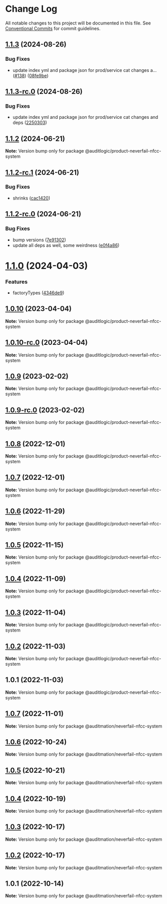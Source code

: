 # Change Log

All notable changes to this project will be documented in this file.
See [Conventional Commits](https://conventionalcommits.org) for commit guidelines.

## [1.1.3](https://github.com/auditlogic/product/compare/@auditlogic/product-neverfail-nfcc-system@1.1.2...@auditlogic/product-neverfail-nfcc-system@1.1.3) (2024-08-26)


### Bug Fixes

* update index yml and package json for prod/service cat changes a… ([#138](https://github.com/auditlogic/product/issues/138)) ([08fe9be](https://github.com/auditlogic/product/commit/08fe9beb1c8457462a19bc69caa02e6212d97e1a))





## [1.1.3-rc.0](https://github.com/auditlogic/product/compare/@auditlogic/product-neverfail-nfcc-system@1.1.2...@auditlogic/product-neverfail-nfcc-system@1.1.3-rc.0) (2024-08-26)


### Bug Fixes

* update index yml and package json for prod/service cat changes and deps ([2250303](https://github.com/auditlogic/product/commit/225030363a363608240135b7ebed386b28f01e4b))





## [1.1.2](https://github.com/auditlogic/product/compare/@auditlogic/product-neverfail-nfcc-system@1.1.2-rc.1...@auditlogic/product-neverfail-nfcc-system@1.1.2) (2024-06-21)

**Note:** Version bump only for package @auditlogic/product-neverfail-nfcc-system





## [1.1.2-rc.1](https://github.com/auditlogic/product/compare/@auditlogic/product-neverfail-nfcc-system@1.1.2-rc.0...@auditlogic/product-neverfail-nfcc-system@1.1.2-rc.1) (2024-06-21)


### Bug Fixes

* shrinks ([cac1420](https://github.com/auditlogic/product/commit/cac14200fefcd8183ab69fe89a47bd3f70f563e9))





## [1.1.2-rc.0](https://github.com/auditlogic/product/compare/@auditlogic/product-neverfail-nfcc-system@1.1.0...@auditlogic/product-neverfail-nfcc-system@1.1.2-rc.0) (2024-06-21)


### Bug Fixes

* bump versions ([7e91302](https://github.com/auditlogic/product/commit/7e913023b8b312150ed7762c32fbbe616be71de5))
* update all deps as well, some weirdness ([e0f4a86](https://github.com/auditlogic/product/commit/e0f4a864714e2d3de6bbf3da014d5312fe53be2f))





# [1.1.0](https://github.com/auditlogic/product/compare/@auditlogic/product-neverfail-nfcc-system@1.0.10...@auditlogic/product-neverfail-nfcc-system@1.1.0) (2024-04-03)


### Features

* factoryTypes ([4346de9](https://github.com/auditlogic/product/commit/4346de92693aee892fccf725338ffc7b80ab182b))





## [1.0.10](https://github.com/auditlogic/product/compare/@auditlogic/product-neverfail-nfcc-system@1.0.9...@auditlogic/product-neverfail-nfcc-system@1.0.10) (2023-04-04)

**Note:** Version bump only for package @auditlogic/product-neverfail-nfcc-system





## [1.0.10-rc.0](https://github.com/auditlogic/product/compare/@auditlogic/product-neverfail-nfcc-system@1.0.9...@auditlogic/product-neverfail-nfcc-system@1.0.10-rc.0) (2023-04-04)

**Note:** Version bump only for package @auditlogic/product-neverfail-nfcc-system





## [1.0.9](https://github.com/auditlogic/product/compare/@auditlogic/product-neverfail-nfcc-system@1.0.8...@auditlogic/product-neverfail-nfcc-system@1.0.9) (2023-02-02)

**Note:** Version bump only for package @auditlogic/product-neverfail-nfcc-system





## [1.0.9-rc.0](https://github.com/auditlogic/product/compare/@auditlogic/product-neverfail-nfcc-system@1.0.8...@auditlogic/product-neverfail-nfcc-system@1.0.9-rc.0) (2023-02-02)

**Note:** Version bump only for package @auditlogic/product-neverfail-nfcc-system





## [1.0.8](https://github.com/auditlogic/product/compare/@auditlogic/product-neverfail-nfcc-system@1.0.7...@auditlogic/product-neverfail-nfcc-system@1.0.8) (2022-12-01)

**Note:** Version bump only for package @auditlogic/product-neverfail-nfcc-system





## [1.0.7](https://github.com/auditlogic/product/compare/@auditlogic/product-neverfail-nfcc-system@1.0.6...@auditlogic/product-neverfail-nfcc-system@1.0.7) (2022-12-01)

**Note:** Version bump only for package @auditlogic/product-neverfail-nfcc-system





## [1.0.6](https://github.com/auditlogic/product/compare/@auditlogic/product-neverfail-nfcc-system@1.0.5...@auditlogic/product-neverfail-nfcc-system@1.0.6) (2022-11-29)

**Note:** Version bump only for package @auditlogic/product-neverfail-nfcc-system





## [1.0.5](https://github.com/auditlogic/product/compare/@auditlogic/product-neverfail-nfcc-system@1.0.4...@auditlogic/product-neverfail-nfcc-system@1.0.5) (2022-11-15)

**Note:** Version bump only for package @auditlogic/product-neverfail-nfcc-system





## [1.0.4](https://github.com/auditlogic/product/compare/@auditlogic/product-neverfail-nfcc-system@1.0.3...@auditlogic/product-neverfail-nfcc-system@1.0.4) (2022-11-09)

**Note:** Version bump only for package @auditlogic/product-neverfail-nfcc-system





## [1.0.3](https://github.com/auditlogic/product/compare/@auditlogic/product-neverfail-nfcc-system@1.0.2...@auditlogic/product-neverfail-nfcc-system@1.0.3) (2022-11-04)

**Note:** Version bump only for package @auditlogic/product-neverfail-nfcc-system





## [1.0.2](https://github.com/auditlogic/product/compare/@auditlogic/product-neverfail-nfcc-system@1.0.1...@auditlogic/product-neverfail-nfcc-system@1.0.2) (2022-11-03)

**Note:** Version bump only for package @auditlogic/product-neverfail-nfcc-system





## 1.0.1 (2022-11-03)

**Note:** Version bump only for package @auditlogic/product-neverfail-nfcc-system





## [1.0.7](https://github.com/auditmation/store-content/compare/@auditmation/neverfail-nfcc-system@1.0.6...@auditmation/neverfail-nfcc-system@1.0.7) (2022-11-01)

**Note:** Version bump only for package @auditmation/neverfail-nfcc-system





## [1.0.6](https://github.com/auditmation/store-content/compare/@auditmation/neverfail-nfcc-system@1.0.5...@auditmation/neverfail-nfcc-system@1.0.6) (2022-10-24)

**Note:** Version bump only for package @auditmation/neverfail-nfcc-system





## [1.0.5](https://github.com/auditmation/store-content/compare/@auditmation/neverfail-nfcc-system@1.0.4...@auditmation/neverfail-nfcc-system@1.0.5) (2022-10-21)

**Note:** Version bump only for package @auditmation/neverfail-nfcc-system





## [1.0.4](https://github.com/auditmation/store-content/compare/@auditmation/neverfail-nfcc-system@1.0.3...@auditmation/neverfail-nfcc-system@1.0.4) (2022-10-19)

**Note:** Version bump only for package @auditmation/neverfail-nfcc-system





## [1.0.3](https://github.com/auditmation/store-content/compare/@auditmation/neverfail-nfcc-system@1.0.2...@auditmation/neverfail-nfcc-system@1.0.3) (2022-10-17)

**Note:** Version bump only for package @auditmation/neverfail-nfcc-system





## [1.0.2](https://github.com/auditmation/store-content/compare/@auditmation/neverfail-nfcc-system@1.0.1...@auditmation/neverfail-nfcc-system@1.0.2) (2022-10-17)

**Note:** Version bump only for package @auditmation/neverfail-nfcc-system





## 1.0.1 (2022-10-14)

**Note:** Version bump only for package @auditmation/neverfail-nfcc-system
